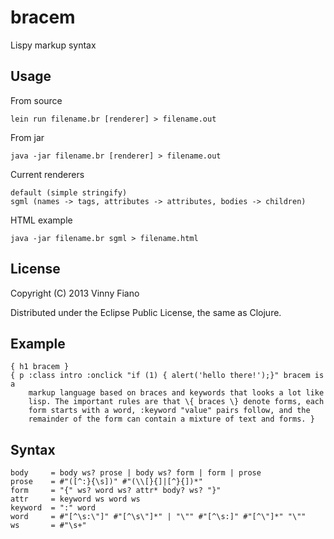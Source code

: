 # bracem

Lispy markup syntax

## Usage

From source

    lein run filename.br [renderer] > filename.out

From jar

    java -jar filename.br [renderer] > filename.out

Current renderers

    default (simple stringify)
    sgml (names -> tags, attributes -> attributes, bodies -> children)

HTML example

    java -jar filename.br sgml > filename.html

## License

Copyright (C) 2013 Vinny Fiano

Distributed under the Eclipse Public License, the same as Clojure.

## Example

    { h1 bracem }
    { p :class intro :onclick "if (1) { alert('hello there!');}" bracem is a 
        markup language based on braces and keywords that looks a lot like 
        lisp. The important rules are that \{ braces \} denote forms, each 
        form starts with a word, :keyword "value" pairs follow, and the 
        remainder of the form can contain a mixture of text and forms. }

## Syntax

    body     = body ws? prose | body ws? form | form | prose
    prose    = #"([^:}{\s])" #"(\\[}{]|[^}{])*"
    form     = "{" ws? word ws? attr* body? ws? "}"
    attr     = keyword ws word ws
    keyword  = ":" word
    word     = #"[^\s:\"]" #"[^\s\"]*" | "\"" #"[^\s:]" #"[^\"]*" "\""
    ws       = #"\s+"
